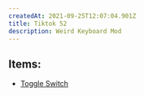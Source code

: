 ```yaml
---
createdAt: 2021-09-25T12:07:04.901Z
title: Tiktok 52
description: Weird Keyboard Mod
---
```

## Items:

* [Toggle Switch](https://shp.ee/b8n33b5)